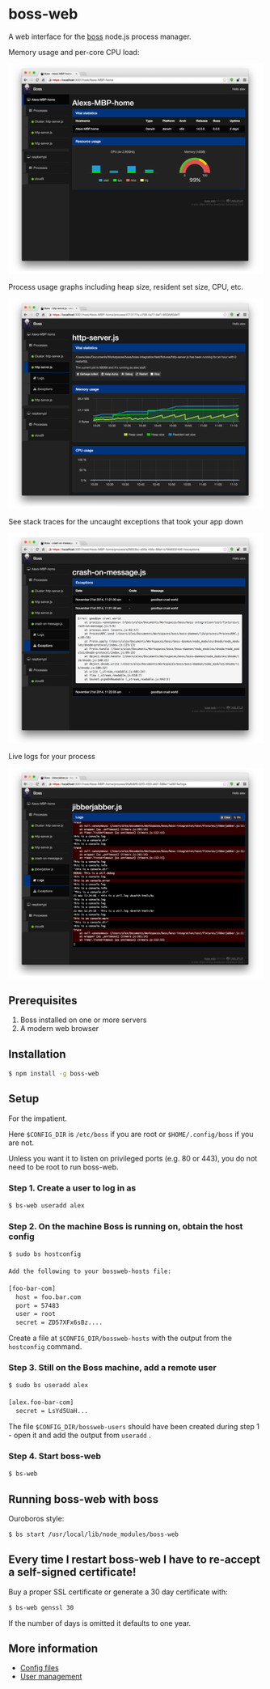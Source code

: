 # boss-web

A web interface for the [boss](http://github.com/tableflip/boss) node.js process manager.

Memory usage and per-core CPU load:

![hosts](img/host.png)

Process usage graphs including heap size, resident set size, CPU, etc.

![process](img/process.png)

See stack traces for the uncaught exceptions that took your app down

![exceptions](img/exceptions.png)

Live logs for your process

![logs](img/logs.png)

## Prerequisites

 1. Boss installed on one or more servers
 2. A modern web browser

## Installation

```sh
$ npm install -g boss-web
```

## Setup

For the impatient.

Here `$CONFIG_DIR` is `/etc/boss` if you are root or `$HOME/.config/boss` if you are not.  

Unless you want it to listen on privileged ports (e.g. 80 or 443), you do not need to be root to run boss-web.

### Step 1. Create a user to log in as

```sh
$ bs-web useradd alex
```

### Step 2. On the machine Boss is running on, obtain the host config

```sh
$ sudo bs hostconfig

Add the following to your bossweb-hosts file:

[foo-bar-com]
  host = foo.bar.com
  port = 57483
  user = root
  secret = ZD57XFx6sBz....
```

Create a file at `$CONFIG_DIR/bossweb-hosts` with the output from the `hostconfig` command.

### Step 3. Still on the Boss machine, add a remote user

```sh
$ sudo bs useradd alex

[alex.foo-bar-com]
  secret = LsYd5UaH...
```

The file `$CONFIG_DIR/bossweb-users` should have been created during step 1 - open it and add the output from `useradd` .

### Step 4. Start boss-web

```sh
$ bs-web
```

## Running boss-web with boss

Ouroboros style:

```sh
$ bs start /usr/local/lib/node_modules/boss-web
```

## Every time I restart boss-web I have to re-accept a self-signed certificate!

Buy a proper SSL certificate or generate a 30 day certificate with:

```sh
$ bs-web genssl 30
```

If the number of days is omitted it defaults to one year.

## More information

 * [Config files](CONFIG.md)
 * [User management](USERS.md)
